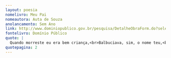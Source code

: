 ```yaml
---
layout: poesia
nomelivro: Meu Pai 
nomeautora: Auta de Souza
anolancamento: Sem Ano
link: http://www.dominiopublico.gov.br/pesquisa/DetalheObraForm.do?select_action=&co_obra=81857
fontelivro: Domínio Público
quote: |
  Quando morreste eu era bem criança,<br>Balbuciava, sim, o nome teu,<br>Mas d’este rosto santo que morreu<br>Já não conservo a mínima lembrança.
quotepagina: 2
---
```

